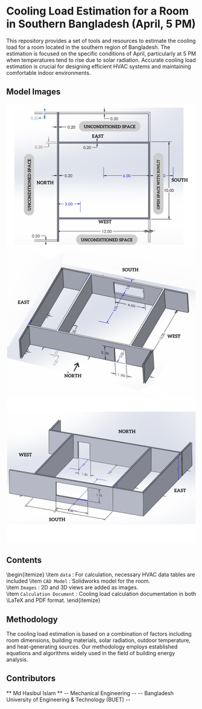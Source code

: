 # Cooling Load Estimation for a Room in Southern Bangladesh (April, 5 PM)
This repository provides a set of tools and resources to estimate the cooling load for a room located in the southern region of Bangladesh. The estimation is focused on the specific conditions of April, particularly at 5 PM when temperatures tend to rise due to solar radiation. Accurate cooling load estimation is crucial for designing efficient HVAC systems and maintaining comfortable indoor environments.

## Model Images

<p align="center">
  <img src="https://github.com/HasibRockie/cooling-load-estimation/blob/main/images/3.png?raw=true" alt="top view" width="500">
  <img src="https://github.com/HasibRockie/cooling-load-estimation/blob/main/images/1.png?raw=true" alt="3d view" width="500">
  <img src="https://github.com/HasibRockie/cooling-load-estimation/blob/main/images/2.png?raw=true" alt="3d view" width="500">
</p>

## Contents
\begin{itemize}
\item `data` : For calculation, necessary HVAC data tables are included 
\item `CAD Model` : Solidworks model for the room.  
\item `Images` : 2D and 3D views are added as images.  
\item `Calculation Document` : Cooling load calculation documentation in both \LaTeX and PDF format. 
\end{itemize}


## Methodology
The cooling load estimation is based on a combination of factors including room dimensions, building materials, solar radiation, outdoor temperature, and heat-generating sources. Our methodology employs established equations and algorithms widely used in the field of building energy analysis.

## Contributors
** Md Hasibul Islam **
-- Mechanical Engineering --
-- Bangladesh University of Engineering \& Technology (BUET) --